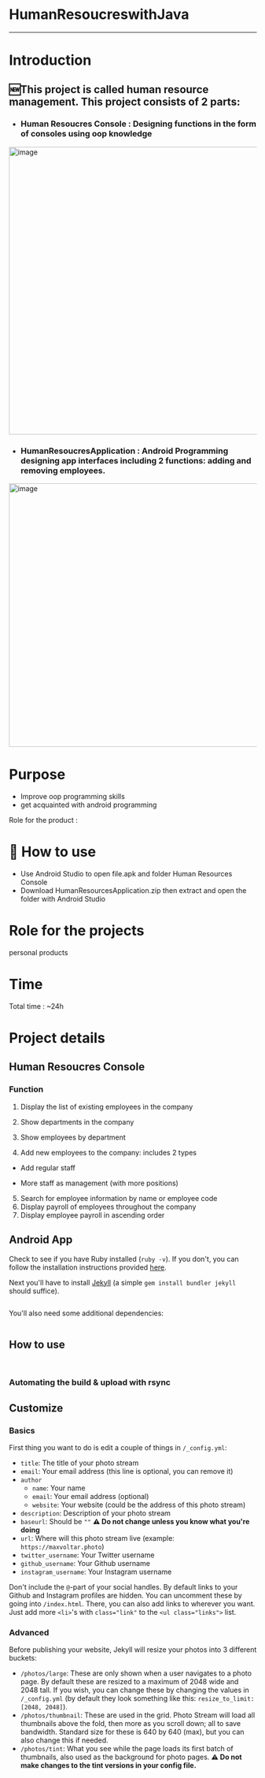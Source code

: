
# HumanResoucreswithJava


---

# Introduction
## 🆕This project is called human resource management. This project consists of 2 parts:
- ### Human Resoucres Console : Designing functions in the form of consoles using oop knowledge 
<img width="584" alt="image" src="https://user-images.githubusercontent.com/111257273/184632793-92546018-e089-4ec2-b295-8e9bf6fa50a2.png">

- ### HumanResoucresApplication : Android Programming designing app interfaces including 2 functions: adding and removing employees.
<img width="535" alt="image" src="https://user-images.githubusercontent.com/111257273/184577664-6769688e-6587-4039-b01d-0e46ef8f5bd6.png">

# Purpose
- Improve oop programming skills
- get acquainted with android programming

Role for the product : 

# 🚀 How to use
- Use Android Studio to open file.apk and folder Human Resources Console
- Download HumanResourcesApplication.zip then extract and open the folder with Android Studio

# Role for the projects 
personal products

# Time
Total time : ~24h

# Project details

## Human Resoucres Console
### Function
1. Display the list of existing employees in the company

2. Show departments in the company

3. Show employees by department

4. Add new employees to the company: includes 2 types

- Add regular staff

- More staff as management (with more positions)

5. Search for employee information by name or employee code
6. Display payroll of employees throughout the company
7. Display employee payroll in ascending order
###

## Android App
Check to see if you have Ruby installed (`ruby -v`). If you don't, you can follow the installation instructions provided [here](https://www.ruby-lang.org/en/documentation/installation/).

Next you'll have to install [Jekyll](https://jekyllrb.com) (a simple `gem install bundler jekyll` should suffice).

```sh

```

You'll also need some additional dependencies:

```sh

```

## How to use


```sh

```


```sh

```


### Automating the build & upload with rsync

## Customize

### Basics

First thing you want to do is edit a couple of things in `/_config.yml`:

- `title`: The title of your photo stream
- `email`: Your email address (this line is optional, you can remove it)
- `author`
    - `name`: Your name
    - `email`: Your email address (optional)
    - `website`: Your website (could be the address of this photo stream)
- `description`: Description of your photo stream
- `baseurl`: Should be `""` **⚠️ Do not change unless you know what you're doing**
- `url`: Where will this photo stream live (example: `https://maxvoltar.photo`)
- `twitter_username`: Your Twitter username
- `github_username`: Your Github username
- `instagram_username`: Your Instagram username

Don't include the `@`-part of your social handles. By default links to your Github and Instagram profiles are hidden. You can uncomment these by going into `/index.html`. There, you can also add links to wherever you want. Just add more `<li>`'s with `class="link"` to the `<ul class="links">` list.

### Advanced

Before publishing your website, Jekyll will resize your photos into 3 different buckets:

- `/photos/large`: These are only shown when a user navigates to a photo page. By default these are resized to a maximum of 2048 wide and 2048 tall. If you wish, you can change these by changing the values in `/_config.yml` (by default they look something like this: `resize_to_limit: [2048, 2048]`).
- `/photos/thumbnail`: These are used in the grid. Photo Stream will load all thumbnails above the fold, then more as you scroll down; all to save bandwidth. Standard size for these is 640 by 640 (max), but you can also change this if needed.
- `/photos/tint`: What you see while the page loads its first batch of thumbnails, also used as the background for photo pages. **⚠️ Do not make changes to the tint versions in your config file.**


